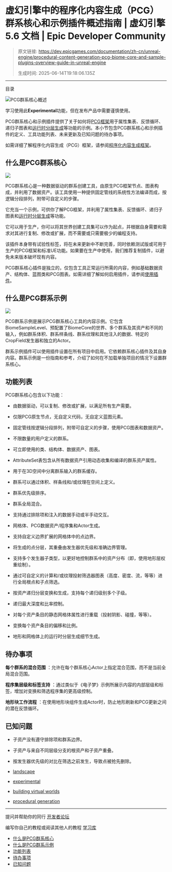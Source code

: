 # 虚幻引擎中的程序化内容生成（PCG）群系核心和示例插件概述指南 | 虚幻引擎 5.6 文档 | Epic Developer Community

> 原文链接: https://dev.epicgames.com/documentation/zh-cn/unreal-engine/procedural-content-generation-pcg-biome-core-and-sample-plugins-overview-guide-in-unreal-engine
> 
> 生成时间: 2025-06-14T19:18:06.135Z

---

目录

![PCG群系核心概述](https://dev.epicgames.com/community/api/documentation/image/dc0f911c-2865-4d3c-8de8-4302bdd0a192?resizing_type=fill&width=1920&height=335)

学习使用此**Experimental**功能，但在发布产品中需要谨慎使用。

PCG群系核心和示例插件提供了关于如何将[PCG框架](/documentation/zh-cn/unreal-engine/procedural-content-generation-overview)用于属性集表、反馈循环、递归子图表和[运行时分层生成](/documentation/404)等功能的示例。本小节包含PCG群系核心和示例插件的定义、工具功能列表、未来更新及已知问题的待办事项。

如需详细了解程序化内容生成（PCG）框架，请参阅[程序化内容生成框架](/documentation/zh-cn/unreal-engine/procedural-content-generation-overview)。

## 什么是PCG群系核心

[![](https://d1iv7db44yhgxn.cloudfront.net/documentation/images/9fdb3253-1ec8-4463-90d4-35175a96146a/pcg-biome-overview-image-1.png)](https://d1iv7db44yhgxn.cloudfront.net/documentation/images/9fdb3253-1ec8-4463-90d4-35175a96146a/pcg-biome-overview-image-1.png)

PCG群系核心是一种数据驱动的群系创建工具，由原生PCG框架节点、图表构成，并利用了数据资产。该工具使用一种提供固定管线的系统性方法编译而成，按逻辑分段排列，附带可自定义的步骤。

它充当一个示例，可供你了解PCG框架，并利用了属性集表、反馈循环、递归子图表和[运行时分层生成](/documentation/404)等功能。

它可以用于生产，你可以将其世界创建工具集可以作为起点，并根据自身需要和需求对其进行复制、修改或扩展，而不需要或只需要极少的编程支持。

该插件本身带有试验性标签，将在未来更新中不断完善，同时依赖测试版或可用于生产的PCG框架和标准UE功能。如果要在生产中使用，我们推荐复制插件，以避免未来版本破坏现有内容。

PCG群系核心插件是独立的，仅包含工具正常运行所需的内容，例如基础数据资产、结构体、蓝图类和PCG图表。如需详细了解如何启用插件，请参阅[使用插件](/documentation/zh-cn/unreal-engine/working-with-plugins-in-unreal-engine)。

## 什么是PCG群系示例

[![](https://d1iv7db44yhgxn.cloudfront.net/documentation/images/95702c86-6ac8-4311-b726-4429d42e4082/pcg-biome-overview-image-2.png)](https://d1iv7db44yhgxn.cloudfront.net/documentation/images/95702c86-6ac8-4311-b726-4429d42e4082/pcg-biome-overview-image-2.png)

PCG群系示例是展示PCG群系核心工具的内容示例。它包含BiomeSampleLevel、预配置了BiomeCore的世界、多个群系及其资产和不同的输入，例如群系体积、群系样条线、群系纹理和其他注入的数据、特定的CropField发生器和独立的Actor。

群系示例插件可以使用插件设置在所有项目中启用。它依赖群系核心插件及其自身内容。群系示例是一份指南和参考，介绍了如何在不加载单独项目的情况下设置群系核心。

## 功能列表

PCG群系核心包含以下功能：

-   由数据驱动，可以复制、修改或扩展，以满足所有生产需要。
    
-   仅限PCG原生节点，无自定义代码，无自定义蓝图元素。
    
-   固定管线按逻辑分段排列，附带可自定义的步骤，使用PCG图表和数据资产。
    
-   不限数量的用户定义的群系。
    
-   可立即使用的类、结构体、数据资产、图表。
    
-   AttributeSet表包含从所有数据资产引用动态收集和编译的群系资产属性。
    
-   用于在3D空间中分离群系输入的群系缓存。
    
-   群系可以通过体积、样条线和/或纹理在空间上定义。
    
-   群系优先级排序。
    
-   群系全局混合。
    
-   支持通过排除项和注入的数据手动或半手动交互。
    
-   网格体、PCG数据资产/程序集和Actor生成。
    
-   支持自定义边界扩展的网格体中的点边界。
    
-   将生成的点分层，其重叠由发生器优先级和准确边界管理。
    
-   支持多个发生器子类型，以更好地控制群系中的资产分布（即，使用地形层权重绘制）。
    
-   通过可自定义的计算和/或纹理投射筛选器图表（高度、密度、流，等等）进行全局根点和子点筛选。
    
-   按资产递归分层变换和生成，支持每个递归级别多个子级。
    
-   递归最大深度和比率控制。
    
-   对每个资产条目的静态网格体属性进行重载（投射阴影、碰撞，等等）。
    
-   变换每个资产条目的偏移和比例。
    
-   地形和网格体上的运行时分层生成细节生成。
    

## 待办事项

**每个群系的混合范围** ：允许在每个群系核心Actor上指定混合范围，而不是当前全局混合范围。

**程序集层级和标签支持** ：通过类似于《电子梦》示例所展示内容的内部层级和标签，增加对变换和筛选程序集的更高级控制。

**地形块工作流程** ：在使用地形块组件生成Actor时，防止地形刷新和PCG更新之间的潜在反馈循环。

## 已知问题

-   子资产没有遵守排除项和群系边界。
    
-   子资产与来自不同层级分支的根资产和子资产重叠。
    
-   按发生器优先级的对比在筛选之前发生，导致点被抢先删除。
    

-   [landscape](https://dev.epicgames.com/community/search?query=landscape)
-   [experimental](https://dev.epicgames.com/community/search?query=experimental)
-   [building virtual worlds](https://dev.epicgames.com/community/search?query=building%20virtual%20worlds)
-   [procedural generation](https://dev.epicgames.com/community/search?query=procedural%20generation)

* * *

提问并帮助你的同行 [开发者论坛](https://forums.unrealengine.com/categories?tag=unreal-engine)

编写你自己的教程或阅读其他人的教程 [学习库](https://dev.epicgames.com/community/unreal-engine/learning)

-   [什么是PCG群系核心](/documentation/zh-cn/unreal-engine/procedural-content-generation-pcg-biome-core-and-sample-plugins-overview-guide-in-unreal-engine#%E4%BB%80%E4%B9%88%E6%98%AFpcg%E7%BE%A4%E7%B3%BB%E6%A0%B8%E5%BF%83)
-   [什么是PCG群系示例](/documentation/zh-cn/unreal-engine/procedural-content-generation-pcg-biome-core-and-sample-plugins-overview-guide-in-unreal-engine#%E4%BB%80%E4%B9%88%E6%98%AFpcg%E7%BE%A4%E7%B3%BB%E7%A4%BA%E4%BE%8B)
-   [功能列表](/documentation/zh-cn/unreal-engine/procedural-content-generation-pcg-biome-core-and-sample-plugins-overview-guide-in-unreal-engine#%E5%8A%9F%E8%83%BD%E5%88%97%E8%A1%A8)
-   [待办事项](/documentation/zh-cn/unreal-engine/procedural-content-generation-pcg-biome-core-and-sample-plugins-overview-guide-in-unreal-engine#%E5%BE%85%E5%8A%9E%E4%BA%8B%E9%A1%B9)
-   [已知问题](/documentation/zh-cn/unreal-engine/procedural-content-generation-pcg-biome-core-and-sample-plugins-overview-guide-in-unreal-engine#%E5%B7%B2%E7%9F%A5%E9%97%AE%E9%A2%98)